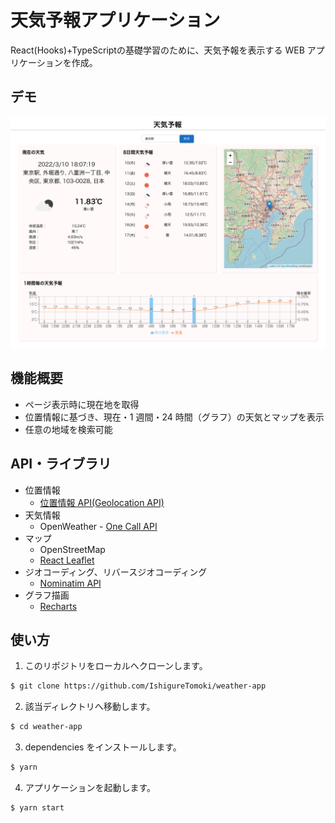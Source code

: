 # 天気予報アプリケーション

React(Hooks)+TypeScriptの基礎学習のために、天気予報を表示する WEB アプリケーションを作成。

## デモ

![デモ](./demo01.png)

## 機能概要

- ページ表示時に現在地を取得
- 位置情報に基づき、現在・1 週間・24 時間（グラフ）の天気とマップを表示
- 任意の地域を検索可能

## API・ライブラリ
- 位置情報
  - [位置情報 API(Geolocation API)](https://developer.mozilla.org/ja/docs/Web/API/Geolocation_API)
- 天気情報
  - OpenWeather - [One Call API](https://openweathermap.org/api/one-call-api)
- マップ
  - OpenStreetMap
  - [React Leaflet](https://react-leaflet.js.org/)
- ジオコーディング、リバースジオコーディング
  - [Nominatim API](https://nominatim.org/release-docs/latest/api/Overview/)
- グラフ描画
  - [Recharts](https://recharts.org/en-US/)

## 使い方

1. このリポジトリをローカルへクローンします。

```bash
$ git clone https://github.com/IshigureTomoki/weather-app
```

2. 該当ディレクトリへ移動します。

```bash
$ cd weather-app
```

3. dependencies をインストールします。

```bash
$ yarn
```

4. アプリケーションを起動します。

```bash
$ yarn start
```
